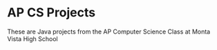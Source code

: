 # AP CS Projects

These are Java projects from the AP Computer Science Class at Monta Vista High School
